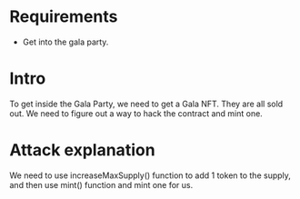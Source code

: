 # Requirements

- Get into the gala party.

# Intro

To get inside the Gala Party, we need to get a Gala NFT. They are all sold out. We need to figure out a way to hack the contract and mint one.

# Attack explanation

We need to use increaseMaxSupply() function to add 1 token to the supply, and then use mint() function and mint one for us.
